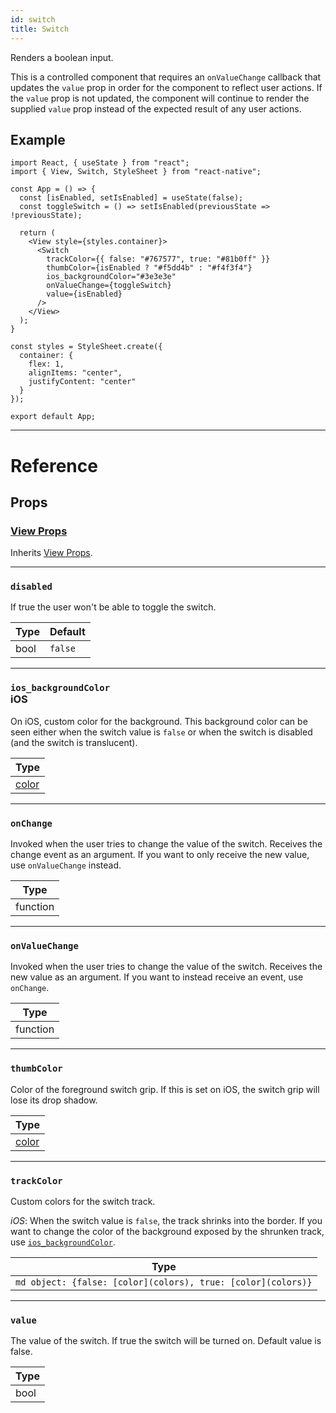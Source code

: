 ```yaml
---
id: switch
title: Switch
---
```


Renders a boolean input.

This is a controlled component that requires an `onValueChange` callback that updates the `value` prop in order for the component to reflect user actions. If the `value` prop is not updated, the component will continue to render the supplied `value` prop instead of the expected result of any user actions.

## Example

```SnackPlayer name=Switch&supportedPlatforms=android,ios
import React, { useState } from "react";
import { View, Switch, StyleSheet } from "react-native";

const App = () => {
  const [isEnabled, setIsEnabled] = useState(false);
  const toggleSwitch = () => setIsEnabled(previousState => !previousState);

  return (
    <View style={styles.container}>
      <Switch
        trackColor={{ false: "#767577", true: "#81b0ff" }}
        thumbColor={isEnabled ? "#f5dd4b" : "#f4f3f4"}
        ios_backgroundColor="#3e3e3e"
        onValueChange={toggleSwitch}
        value={isEnabled}
      />
    </View>
  );
}

const styles = StyleSheet.create({
  container: {
    flex: 1,
    alignItems: "center",
    justifyContent: "center"
  }
});

export default App;
```

---

# Reference

## Props

### [View Props](versioned_docs/version-0.70/view.md#props)

Inherits [View Props](versioned_docs/version-0.70/view.md#props).

---

### `disabled`

If true the user won't be able to toggle the switch.

| Type | Default |
| ---- | ------- |
| bool | `false` |

---

### `ios_backgroundColor` <div class="label ios">iOS</div>

On iOS, custom color for the background. This background color can be seen either when the switch value is `false` or when the switch is disabled (and the switch is translucent).

| Type                                           |
| ---------------------------------------------- |
| [color](versioned_docs/version-0.70/colors.md) |

---

### `onChange`

Invoked when the user tries to change the value of the switch. Receives the change event as an argument. If you want to only receive the new value, use `onValueChange` instead.

| Type     |
| -------- |
| function |

---

### `onValueChange`

Invoked when the user tries to change the value of the switch. Receives the new value as an argument. If you want to instead receive an event, use `onChange`.

| Type     |
| -------- |
| function |

---

### `thumbColor`

Color of the foreground switch grip. If this is set on iOS, the switch grip will lose its drop shadow.

| Type                                           |
| ---------------------------------------------- |
| [color](versioned_docs/version-0.70/colors.md) |

---

### `trackColor`

Custom colors for the switch track.

_iOS_: When the switch value is `false`, the track shrinks into the border. If you want to change the color of the background exposed by the shrunken track, use [`ios_backgroundColor`](versioned_docs/version-0.70/switch.md#ios_backgroundColor).

| Type                                                         |
| ------------------------------------------------------------ |
| `md object: {false: [color](colors), true: [color](colors)}` |

---

### `value`

The value of the switch. If true the switch will be turned on. Default value is false.

| Type |
| ---- |
| bool |
